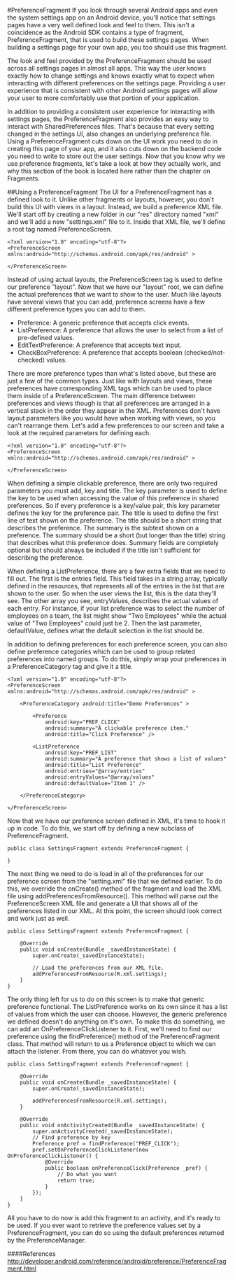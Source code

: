 #PreferenceFragment
If you look through several Android apps and even the system settings app on an Android device, you'll notice that settings pages have a very well defined look and feel to them. This isn't a coincidence as the Android SDK contains a type of fragment, PreferenceFragment, that is used to build these settings pages. When building a settings page for your own app, you too should use this fragment.

The look and feel provided by the PreferenceFragment should be used across all settings pages in almost all apps. This way the user knows exactly how to change settings and knows exactly what to expect when interacting with different preferences on the settings page. Providing a user experience that is consistent with other Android settings pages will allow your user to more comfortably use that portion of your application.

In addition to providing a consistent user experience for interacting with settings pages, the PreferenceFragment also provides an easy way to interact with SharedPreferences files. That's because that every setting changed in the settings UI, also changes an underlying preference file. Using a PreferenceFragment cuts down on the UI work you need to do in creating this page of your app, and it also cuts down on the backend code you need to write to store out the user settings. Now that you know why we use preference fragments, let's take a look at how they actually work, and why this section of the book is located here rather than the chapter on Fragments.

##Using a PreferenceFragment
The UI for a PreferenceFragment has a defined look to it. Unlike other fragments or layouts, however, you don't build this UI with views in a layout. Instead, we build a preference XML file. We'll start off by creating a new folder in our "res" directory named "xml" and we'll add a new "settings.xml" file to it. Inside that XML file, we'll define a root tag named PreferenceScreen.

```
<?xml version="1.0" encoding="utf-8"?>
<PreferenceScreen xmlns:android="http://schemas.android.com/apk/res/android" >
 
</PreferenceScreen>
```

Instead of using actual layouts, the PreferenceScreen tag is used to define our preference "layout". Now that we have our "layout" root, we can define the actual preferences that we want to show to the user. Much like layouts have several views that you can add, preference screens have a few different preference types you can add to them.

* Preference: A generic preference that accepts click events.
* ListPreference: A preference that allows the user to select from a list of pre-defined values.
* EditTextPreference: A preference that accepts text input.
* CheckBoxPreference: A preference that accepts boolean (checked/not-checked) values.

There are more preference types than what's listed above, but these are just a few of the common types. Just like with layouts and views, these preferences have corresponding XML tags which can be used to place them inside of a PreferenceScreen. The main difference between preferences and views though is that all preferences are arranged in a vertical stack in the order they appear in the XML. Preferences don't have layout parameters like you would have when working with views, so you can't rearrange them. Let's add a few preferences to our screen and take a look at the required parameters for defining each.

```
<?xml version="1.0" encoding="utf-8"?>
<PreferenceScreen xmlns:android="http://schemas.android.com/apk/res/android" >
 
</PreferenceScreen>
```

When defining a simple clickable preference, there are only two required parameters you must add, key and title. The key parameter is used to define the key to be used when accessing the value of this preference in shared preferences. So if every preference is a key/value pair, this key parameter defines the key for the preference pair. The title is used to define the first line of text shown on the preference. The title should be a short string that describes the preference. The summary is the subtext shown on a preference. The summary should be a short (but longer than the title) string that describes what this preference does. Summary fields are completely optional but should always be included if the title isn't sufficient for describing the preference.

When defining a ListPreference, there are a few extra fields that we need to fill out. The first is the entries field. This field takes in a string array, typically defined in the resources, that represents all of the entries in the list that are shown to the user. So when the user views the list, this is the data they'll see. The other array you see, entryValues, describes the actual values of each entry. For instance, if your list preference was to select the number of employees on a team, the list might show "Two Employees" while the actual value of "Two Employees" could just be 2. Then the last parameter, defaultValue, defines what the default selection in the list should be.

In addition to defining preferences for each preference screen, you can also define preference categories which can be used to group related preferences into named groups. To do this, simply wrap your preferences in a PreferenceCategory tag and give it a title.

```
<?xml version="1.0" encoding="utf-8"?>
<PreferenceScreen xmlns:android="http://schemas.android.com/apk/res/android" >
 
    <PreferenceCategory android:title="Demo Preferences" >
 
        <Preference
            android:key="PREF_CLICK"
            android:summary="A clickable preference item."
            android:title="Click Preference" />
 
        <ListPreference
            android:key="PREF_LIST"
            android:summary="A preference that shows a list of values"
            android:title="List Preference"
            android:entries="@array/entries"
            android:entryValues="@array/values"
            android:defaultValue="Item 1" />
 
    </PreferenceCategory>
 
</PreferenceScreen>
```

Now that we have our preference screen defined in XML, it's time to hook it up in code. To do this, we start off by defining a new subclass of PreferenceFragment.

```
public class SettingsFragment extends PreferenceFragment {
 
}
```

The next thing we need to do is load in all of the preferences for our preference screen from the "setting.xml" file that we defined earlier. To do this, we override the onCreate() method of the fragment and load the XML file using addPreferencesFromResource(). This method will parse out the PreferenceScreen XML file and generate a UI that shows all of the preferences listed in our XML. At this point, the screen should look correct and work just as well.

```
public class SettingsFragment extends PreferenceFragment {
 
	@Override
	public void onCreate(Bundle _savedInstanceState) {
		super.onCreate(_savedInstanceState);
	
		// Load the preferences from our XML file.
		addPreferencesFromResource(R.xml.settings);
	}
}
```

The only thing left for us to do on this screen is to make that generic preference functional. The ListPreference works on its own since it has a list of values from which the user can choose. However, the generic preference we defined doesn't do anything on it's own. To make this do something, we can add an OnPreferenceClickListener to it. First, we'll need to find our preference using the findPreference() method of the PreferenceFragment class. That method will return to us a Preference object to which we can attach the listener. From there, you can do whatever you wish.

```
public class SettingsFragment extends PreferenceFragment {
 
	@Override
	public void onCreate(Bundle _savedInstanceState) {
		super.onCreate(_savedInstanceState);
	
		addPreferencesFromResource(R.xml.settings);
	}
	
	@Override
	public void onActivityCreated(Bundle _savedInstanceState) {
		super.onActivityCreated(_savedInstanceState);
		// Find preference by key
		Preference pref = findPreference("PREF_CLICK");
		pref.setOnPreferenceClickListener(new OnPreferenceClickListener() {
			@Override
			public boolean onPreferenceClick(Preference _pref) {
				// Do what you want
				return true;
			}
		});
	}
}
```

All you have to do now is add this fragment to an activity, and it's ready to be used. If you ever want to retrieve the preference values set by a PreferenceFragment, you can do so using the default preferences returned by the PreferenceManager.

####References
http://developer.android.com/reference/android/preference/PreferenceFragment.html

